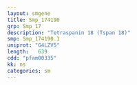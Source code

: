 ```yaml
---
layout: smgene
title: Smp_174190
grp: Smp_17
description: "Tetraspanin 18 (Tspan 18)"
smp: Smp_174190.1
uniprot: "G4LZV5"
length:   639
cdd: "pfam00335"
kk: ns
categories: sm
---
```

